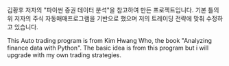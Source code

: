 김황후 저자의 "파이썬 증권 데이터 분석"을 참고하여 만든 프로젝트입니다. 
기본 틀의 위 저자의 주식 자동매매프로그램을 기반으로 했으며 저의 트레이딩 전략에 맞춰 수정하고 있습니다. 

This Auto trading program is from Kim Hwang Who, the book "Analyzing finance data with Python".
The basic idea is from this program but i will upgrade with my own trading strategies.
